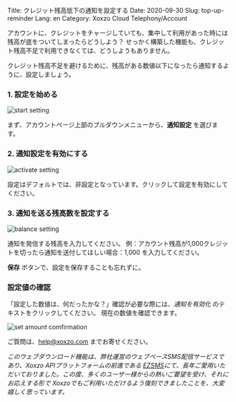 Title: クレジット残高低下の通知を設定する
Date: 2020-09-30
Slug: top-up-reminder
Lang: en
Category: Xoxzo Cloud Telephony/Account


アカウントに、クレジットをチャージしていても、集中して利用があった時には残高が底をついてしまったらどうしよう？
せっかく構築した機能も、クレジット残高不足で利用できなくては、どうしようもありません。

クレジット残高不足を避けるために、残高がある数値以下になったら通知するように、設定しましょう。

### 1. 設定を始める

![start setting](/images/top_up_reminder-ja-01.jpg)

まず、アカウントページ上部のプルダウンメニューから、**通知設定** を選びます。

### 2. 通知設定を有効にする

![activate setting](/images/top_up_reminder-ja-02.jpg)

設定はデフォルトでは、非設定となっています。クリックして設定を有効にしてください。

### 3. 通知を送る残高数を設定する

![balance setting](/images/top_up_reminder-ja-03.jpg)

通知を発信する残高を入力してください。
例：アカウント残高が1,000クレジットを切ったら通知を送付してほしい場合：1,000 を入力してください。

**保存** ボタンで、設定を保存することも忘れずに。

### 設定値の確認

「設定した数値は、何だったかな？」確認が必要な際には、_通知を有効化_ のテキストをクリックしてください。
現在の数値を確認できます。

![set amount comfirmation](/images/top_up_reminder-ja-04.jpg)


ご質問は、help@xoxzo.com までお寄せください。

_このウェブダウンロード機能は、弊社運営のウェブベースSMS配信サービスであり、Xoxzo APIプラットフォームの前進である [EZSMS](https://www.ezsms.biz/ja/)にて、長年ご愛用いただいておりました。この度、多くのユーザー様からの熱いご要望を受け、それにお応えする形で Xoxzoでもご利用いただけるよう復刻できましたことを、大変嬉しく思っています。_

